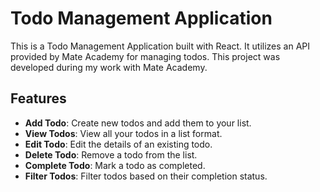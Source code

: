 # Todo Management Application

This is a Todo Management Application built with React. It utilizes an API provided by Mate Academy for managing todos. This project was developed during my work with Mate Academy.

## Features

- **Add Todo**: Create new todos and add them to your list.
- **View Todos**: View all your todos in a list format.
- **Edit Todo**: Edit the details of an existing todo.
- **Delete Todo**: Remove a todo from the list.
- **Complete Todo**: Mark a todo as completed.
- **Filter Todos**: Filter todos based on their completion status.
